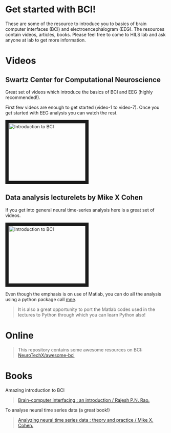 # Get started with BCI!
These are some of the resource to introduce you to basics of brain computer interfaces (BCI) and electroencephalogram (EEG). The resources contain videos, articles, books. Please feel free to come to HILS lab and ask anyone at lab to get more information.

# Videos

## Swartz Center for Computational Neuroscience
Great set of videos which introduce the basics of BCI and EEG (highly recommended!).

First few videos are enough to get started (video-1 to video-7). Once you get started with EEG analysis you can watch the rest.

<a href="https://www.youtube.com/watch?v=Wlwvgm3AHvc&list=PLJd5R7PXVYKy0QMYOADWxKC4avpr_zKYI" target="_blank"><img src="http://img.youtube.com/vi/Wlwvgm3AHvc/0.jpg"
alt="Introduction to BCI" width="240" height="180" border="10" /></a>

## Data analysis lecturelets by Mike X Cohen
If you get into general neural time-series analysis here is a great set of videos. 

<a href="http://mikexcohen.com/lectures.html" target="_blank"><img src="http://img.youtube.com/vi/QQ5NIIqEMNk/0.jpg"
alt="Introduction to BCI" width="240" height="180" border="10" /></a>

Even though the emphasis is on use of Matlab, you can do all the analysis using a python package call [mne](https://www.nmr.mgh.harvard.edu/mne/stable/index.html). 

> It is also a great opportunity to port the Matlab codes used in the lectures to Python through which you can learn Python also! 

# Online

> This repository contains some awesome resources on BCI: [NeuroTechX/awesome-bci](https://github.com/NeuroTechX/awesome-bci)

# Books
Amazing introduction to BCI
> [Brain-computer interfacing : an introduction / Rajesh P.N. Rao.](https://search.lib.buffalo.edu/discovery/fulldisplay?docid=alma990038424030204803&context=L&vid=01SUNY_BUF:everything&search_scope=UBSUNY&tab=EverythingUBSUNY&lang=en)

To analyse neural time series data (a great book!)
> [Analyzing neural time series data : theory and practice / Mike X. Cohen.](https://search.lib.buffalo.edu/discovery/fulldisplay?docid=alma990037368980204803&context=L&vid=01SUNY_BUF:everything&search_scope=UBSUNY&isFrbr=true&tab=EverythingUBSUNY&lang=en)
